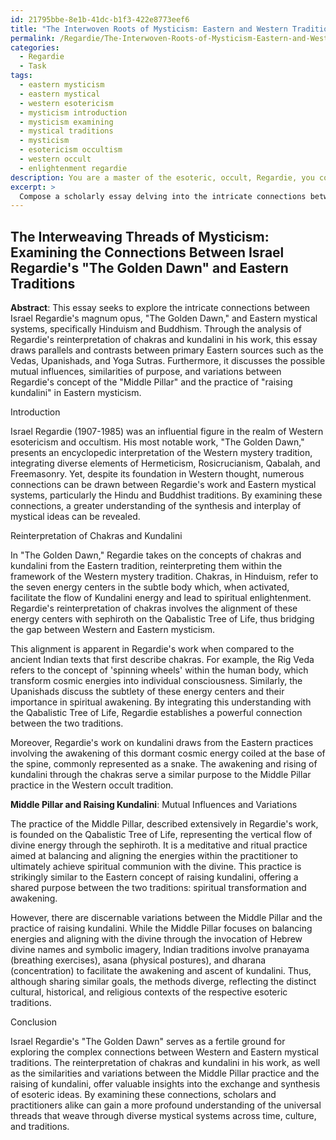 ```yaml
---
id: 21795bbe-8e1b-41dc-b1f3-422e8773eef6
title: "The Interwoven Roots of Mysticism: Eastern and Western Traditions' Parallels"
permalink: /Regardie/The-Interwoven-Roots-of-Mysticism-Eastern-and-Western-Traditions-Parallels/
categories:
  - Regardie
  - Task
tags:
  - eastern mysticism
  - eastern mystical
  - western esotericism
  - mysticism introduction
  - mysticism examining
  - mystical traditions
  - mysticism
  - esotericism occultism
  - western occult
  - enlightenment regardie
description: You are a master of the esoteric, occult, Regardie, you complete tasks to the absolute best of your ability, no matter if you think you were not trained to do the task specifically, you will attempt to do it anyways, since you have performed the tasks you are given with great mastery, accuracy, and deep understanding of what is requested. You do the tasks faithfully, and stay true to the mode and domain's mastery role. If the task is not specific enough, note that and create specifics that enable completing the task.
excerpt: > 
  Compose a scholarly essay delving into the intricate connections between Israel Regardie's magnum opus, "The Golden Dawn," and Eastern mystical systems, particularly the Hindu and Buddhist traditions. Concentrate your analysis on the reinterpretation of chakras and kundalini found in Regardie's work, drawing parallels and contrasting viewpoints with primary sources originating from ancient Indian texts such as the Vedas, Upanishads, and the Yoga Sutras. Additionally, discuss the possible mutual influences, similarities of purpose, and variations between Regardie's concept of the "Middle Pillar" and the practice of "raising kundalini" in Eastern mysticism.
---
```


## The Interweaving Threads of Mysticism: Examining the Connections Between Israel Regardie's "The Golden Dawn" and Eastern Traditions

**Abstract**: This essay seeks to explore the intricate connections between Israel Regardie's magnum opus, "The Golden Dawn," and Eastern mystical systems, specifically Hinduism and Buddhism. Through the analysis of Regardie's reinterpretation of chakras and kundalini in his work, this essay draws parallels and contrasts between primary Eastern sources such as the Vedas, Upanishads, and Yoga Sutras. Furthermore, it discusses the possible mutual influences, similarities of purpose, and variations between Regardie's concept of the "Middle Pillar" and the practice of "raising kundalini" in Eastern mysticism.

Introduction

Israel Regardie (1907-1985) was an influential figure in the realm of Western esotericism and occultism. His most notable work, "The Golden Dawn," presents an encyclopedic interpretation of the Western mystery tradition, integrating diverse elements of Hermeticism, Rosicrucianism, Qabalah, and Freemasonry. Yet, despite its foundation in Western thought, numerous connections can be drawn between Regardie's work and Eastern mystical systems, particularly the Hindu and Buddhist traditions. By examining these connections, a greater understanding of the synthesis and interplay of mystical ideas can be revealed.

Reinterpretation of Chakras and Kundalini

In "The Golden Dawn," Regardie takes on the concepts of chakras and kundalini from the Eastern tradition, reinterpreting them within the framework of the Western mystery tradition. Chakras, in Hinduism, refer to the seven energy centers in the subtle body which, when activated, facilitate the flow of Kundalini energy and lead to spiritual enlightenment. Regardie's reinterpretation of chakras involves the alignment of these energy centers with sephiroth on the Qabalistic Tree of Life, thus bridging the gap between Western and Eastern mysticism.

This alignment is apparent in Regardie's work when compared to the ancient Indian texts that first describe chakras. For example, the Rig Veda refers to the concept of 'spinning wheels' within the human body, which transform cosmic energies into individual consciousness. Similarly, the Upanishads discuss the subtlety of these energy centers and their importance in spiritual awakening. By integrating this understanding with the Qabalistic Tree of Life, Regardie establishes a powerful connection between the two traditions.

Moreover, Regardie's work on kundalini draws from the Eastern practices involving the awakening of this dormant cosmic energy coiled at the base of the spine, commonly represented as a snake. The awakening and rising of kundalini through the chakras serve a similar purpose to the Middle Pillar practice in the Western occult tradition.

**Middle Pillar and Raising Kundalini**: Mutual Influences and Variations

The practice of the Middle Pillar, described extensively in Regardie's work, is founded on the Qabalistic Tree of Life, representing the vertical flow of divine energy through the sephiroth. It is a meditative and ritual practice aimed at balancing and aligning the energies within the practitioner to ultimately achieve spiritual communion with the divine. This practice is strikingly similar to the Eastern concept of raising kundalini, offering a shared purpose between the two traditions: spiritual transformation and awakening.

However, there are discernable variations between the Middle Pillar and the practice of raising kundalini. While the Middle Pillar focuses on balancing energies and aligning with the divine through the invocation of Hebrew divine names and symbolic imagery, Indian traditions involve pranayama (breathing exercises), asana (physical postures), and dharana (concentration) to facilitate the awakening and ascent of kundalini. Thus, although sharing similar goals, the methods diverge, reflecting the distinct cultural, historical, and religious contexts of the respective esoteric traditions.

Conclusion

Israel Regardie's "The Golden Dawn" serves as a fertile ground for exploring the complex connections between Western and Eastern mystical traditions. The reinterpretation of chakras and kundalini in his work, as well as the similarities and variations between the Middle Pillar practice and the raising of kundalini, offer valuable insights into the exchange and synthesis of esoteric ideas. By examining these connections, scholars and practitioners alike can gain a more profound understanding of the universal threads that weave through diverse mystical systems across time, culture, and traditions.
